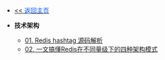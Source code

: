 <!-- ./_sidebar.md -->
- [<< <font color="#0056fd">返回主页</font>](/)

- **技术架构**
	- [01. Redis hashtag 源码解析](./stack/redis/source-code-understand-redis-hashtag.md)
	- [02. 一文搞懂Redis在不同量级下的四种架构模式](./stack/redis/Understand-four-Architectural-pattern-of-Redis-at-different-scales-in-one-article.md)

<!-- [](./stack/redis/.md) -->